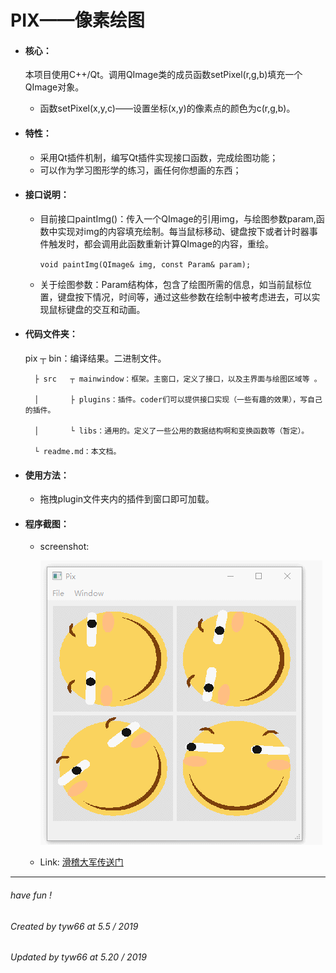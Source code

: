 # PIX——像素绘图
- #### **核心：**

  本项目使用C++/Qt。调用QImage类的成员函数setPixel(r,g,b)填充一个QImage对象。

  - 函数setPixel(x,y,c)——设置坐标(x,y)的像素点的颜色为c(r,g,b)。

- #### **特性：**

  - 采用Qt插件机制，编写Qt插件实现接口函数，完成绘图功能；
  - 可以作为学习图形学的练习，画任何你想画的东西；

- #### **接口说明：**

  - 目前接口paintImg()：传入一个QImage的引用img，与绘图参数param,函数中实现对img的内容填充绘制。每当鼠标移动、键盘按下或者计时器事件触发时，都会调用此函数重新计算QImage的内容，重绘。

    `void paintImg(QImage& img, const Param& param);`

  - 关于绘图参数：Param结构体，包含了绘图所需的信息，如当前鼠标位置，键盘按下情况，时间等，通过这些参数在绘制中被考虑进去，可以实现鼠标键盘的交互和动画。

- #### **代码文件夹：**

	pix	┬ bin：编译结果。二进制文件。
	
		├ src	┬ mainwindow：框架。主窗口，定义了接口，以及主界面与绘图区域等 。
		
		│		├ plugins：插件。coder们可以提供接口实现（一些有趣的效果），写自己的插件。
		
		│		└ libs：通用的。定义了一些公用的数据结构啊和变换函数等（暂定）。
		
		└ readme.md：本文档。
      
- #### **使用方法：**

  - 拖拽plugin文件夹内的插件到窗口即可加载。

- #### **程序截图：**

  - screenshot:

    ![img](./screenshot/demo.gif)

  - Link: [滑稽大军传送门](https://www.zhihu.com/question/51314788/answer/673470214)







------

###### have fun !



###### Created by tyw66 at 5.5 / 2019

###### Updated by tyw66 at 5.20 / 2019